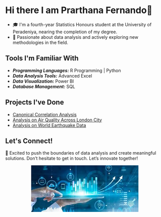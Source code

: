 # Hi there I am Prarthana Fernando👋

- 🎓 I'm a fourth-year Statistics Honours student at the University of Peradeniya, nearing the completion of my degree.
- 🌱 Passionate about data analysis and actively exploring new methodologies in the field.

## Tools I'm Familiar With

- ***Programming Languages:***  R Programming | Python
- ***Data Analysis Tools:***    Advanced Excel
- ***Data Visualization:***     Power BI
- ***Database Management:***    SQL

## Projects I've Done

- [Canonical Correlation Analysis](https://github.com/PrarthanaFernando/Canonical-Correlation-Analysis-on-Happy-Score-of-Countries-)
- [Analysis on Air Quality Across London City](https://github.com/PrarthanaFernando/Analysis-on-Air-Quality)
- [Analysis on World Earthquake Data](https://github.com/PrarthanaFernando/Analysis-on-World-Earthquake-Data)

## Let's Connect!

🚀 Excited to push the boundaries of data analysis and create meaningful solutions. Don’t hesitate to get in touch. Let’s innovate together!

<div align="center">
  <img src="https://github.com/PrarthanaFernando/PrarthanaFernando/blob/main/image%20new.jpeg" alt="Alt text" />
</div>
